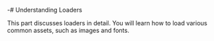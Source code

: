 -# Understanding Loaders

This part discusses loaders in detail. You will learn how to load various common assets, such as images and fonts.
